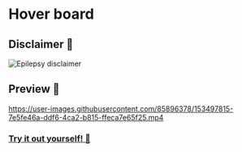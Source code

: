 # Hover board

## Disclaimer 🛑
![Epilepsy disclaimer](https://user-images.githubusercontent.com/85896378/153485905-b1b08b99-633a-41c9-8bea-9d8dd0b09cf2.png "Disclaimer 🙈")

## Preview 👀
https://user-images.githubusercontent.com/85896378/153497815-7e5fe46a-ddf6-4ca2-b815-ffeca7e65f25.mp4

### [Try it out yourself! 🎨](https://davidg999.github.io/hover-board)
